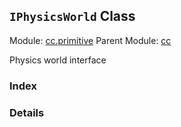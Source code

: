 ## `IPhysicsWorld` Class



Module: [cc.primitive](../modules/cc.primitive.md)
Parent Module: [cc](../modules/cc.md)


Physics world interface



### Index





### Details




